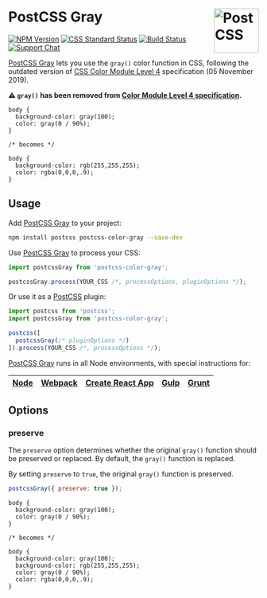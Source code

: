 # PostCSS Gray [<img src="https://postcss.github.io/postcss/logo.svg" alt="PostCSS" width="90" height="90" align="right">][postcss]

[![NPM Version][npm-img]][npm-url]
[![CSS Standard Status][css-img]][css-url]
[![Build Status][cli-img]][cli-url]
[![Support Chat][git-img]][git-url]

[PostCSS Gray] lets you use the `gray()` color function in CSS, following the outdated version of [CSS Color Module Level 4](https://www.w3.org/TR/2019/WD-css-color-4-20191105/) specification (05 November 2019).

**⚠️ `gray()` has been removed from [Color Module Level 4 specification](https://drafts.csswg.org/css-color/#changes-from-20191105).**

```pcss
body {
  background-color: gray(100);
  color: gray(0 / 90%);
}

/* becomes */

body {
  background-color: rgb(255,255,255);
  color: rgba(0,0,0,.9);
}
```

## Usage

Add [PostCSS Gray] to your project:

```bash
npm install postcss postcss-color-gray --save-dev
```

Use [PostCSS Gray] to process your CSS:

```js
import postcssGray from 'postcss-color-gray';

postcssGray.process(YOUR_CSS /*, processOptions, pluginOptions */);
```

Or use it as a [PostCSS] plugin:

```js
import postcss from 'postcss';
import postcssGray from 'postcss-color-gray';

postcss([
  postcssGray(/* pluginOptions */)
]).process(YOUR_CSS /*, processOptions */);
```

[PostCSS Gray] runs in all Node environments, with special instructions for:

| [Node](INSTALL.md#node) | [Webpack](INSTALL.md#webpack) | [Create React App](INSTALL.md#create-react-app) | [Gulp](INSTALL.md#gulp) | [Grunt](INSTALL.md#grunt) |
| --- | --- | --- | --- | --- |

## Options

### preserve

The `preserve` option determines whether the original `gray()` function should
be preserved or replaced. By default, the `gray()` function is replaced.

By setting `preserve` to `true`, the original `gray()` function is preserved.

```js
postcssGray({ preserve: true });
```

```pcss
body {
  background-color: gray(100);
  color: gray(0 / 90%);
}

/* becomes */

body {
  background-color: gray(100);
  background-color: rgb(255,255,255);
  color: gray(0 / 90%);
  color: rgba(0,0,0,.9);
}
```

[cli-img]: https://img.shields.io/travis/postcss/postcss-color-gray.svg
[cli-url]: https://travis-ci.org/postcss/postcss-color-gray
[css-img]: https://cssdb.org/badge/gray-function.svg
[css-url]: https://cssdb.org/#gray-function
[git-img]: https://img.shields.io/badge/support-chat-blue.svg
[git-url]: https://gitter.im/postcss/postcss
[npm-img]: https://img.shields.io/npm/v/postcss-color-gray.svg
[npm-url]: https://www.npmjs.com/package/postcss-color-gray

[PostCSS]: https://github.com/postcss/postcss
[PostCSS Gray]: https://github.com/postcss/postcss-color-gray
